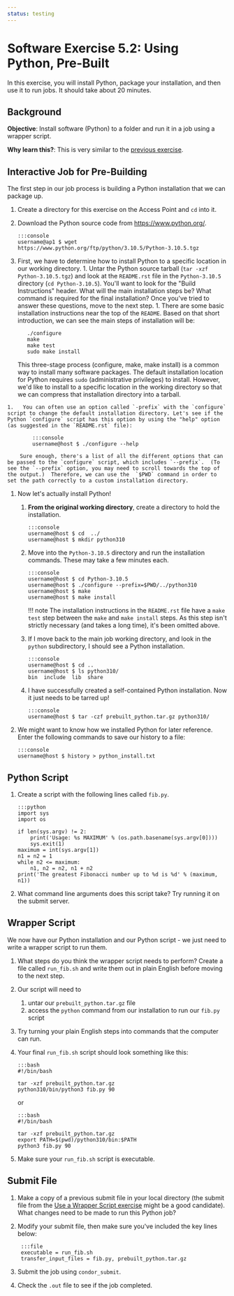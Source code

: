 ```yaml
---
status: testing
---
```


<style type="text/css"> pre em { font-style: normal; background-color: yellow; } pre strong { font-style: normal; font-weight: bold; color: #008; } </style>

Software Exercise 5.2: Using Python, Pre-Built
===============================================

In this exercise, you will install Python, package your installation, and then use it to run jobs. It should take about 20 minutes.

Background
----------

**Objective**: Install software (Python) to a folder and run it in a job using a wrapper script. 

**Why learn this?**: This is very similar to the [previous exercise](part5-ex1-prepackaged.md). 


Interactive Job for Pre-Building
--------------------------------

The first step in our job process is building a Python installation that we can package up.

1.  Create a directory for this exercise on the Access Point and `cd` into it.
1.  Download the Python source code from <https://www.python.org/>. 

		:::console
		username@ap1 $ wget https://www.python.org/ftp/python/3.10.5/Python-3.10.5.tgz

1.   First, we have to determine how to install Python to a specific location in our working directory.
    1.  Untar the Python source tarball (`tar -xzf Python-3.10.5.tgz`) and look at the `README.rst` file in the `Python-3.10.5` directory (`cd Python-3.10.5`).  You'll want to look for the "Build Instructions" header.  What will the main installation steps be?  What command is required for the final installation?  Once you've tried to answer these questions, move to the next step.
    1.  There are some basic installation instructions near the top of the `README`. Based on that short introduction, we can see the main steps of installation will be: 

			./configure
			make
			make test
			sudo make install

		This three-stage process (configure, make, make install) is a common  way to install many software packages.   The default installation  location for Python requires `sudo` (administrative privileges) to install. However, we'd like to install to a specific location in the working directory  so that we can compress that installation directory into a tarball. 

	1.   You can often use an option called `-prefix` with the `configure` script to change the default installation directory. Let's see if the Python `configure` script has this option by using the "help" option (as suggested in the `README.rst` file): 

			:::console
			username@host $ ./configure --help

		Sure enough, there's a list of all the different options that can be passed to the `configure` script, which includes `--prefix`.  (To see the `--prefix` option, you may need to scroll towards the top of the output.)  Therefore, we can use the  `$PWD` command in order to set the path correctly to a custom installation directory. 

1.  Now let's actually install Python!
    1.  **From the original working directory**, create a directory to hold the installation. 

			:::console
			username@host $ cd  ../
			username@host $ mkdir python310

	1.  Move into the `Python-3.10.5` directory and run the installation commands. These may take a few minutes each. 

			:::console
			username@host $ cd Python-3.10.5
			username@host $ ./configure --prefix=$PWD/../python310
			username@host $ make
			username@host $ make install

		!!! note
			The installation instructions in the `README.rst` file have a `make test` step 
			between the `make` and `make install` steps.  As this step isn't strictly necessary (and takes a long time), it's been omitted above.  

	1.  If I move back to the main job working directory, and look in the `python` subdirectory, I should see a Python installation. 

			:::console
			username@host $ cd ..
			username@host $ ls python310/
			bin  include  lib  share

	1.  I have successfully created a self-contained Python installation. Now it just needs to be tarred up! 

			:::console
			username@host $ tar -czf prebuilt_python.tar.gz python310/

1.  We might want to know how we installed Python for later reference.  Enter the following commands to save our history to a file: 

		:::console
		username@host $ history > python_install.txt

Python Script
-------------

1.  Create a script with the following lines called `fib.py`. 

		:::python
		import sys
		import os

		if len(sys.argv) != 2:
			print('Usage: %s MAXIMUM' % (os.path.basename(sys.argv[0])))
			sys.exit(1)
		maximum = int(sys.argv[1])
		n1 = n2 = 1
		while n2 <= maximum:
			n1, n2 = n2, n1 + n2
		print('The greatest Fibonacci number up to %d is %d' % (maximum, n1))

1. What command line arguments does this script take? Try running it on the submit server.

Wrapper Script
--------------

We now have our Python installation and our Python script - we just need to write a wrapper script to run them.

1.  What steps do you think the wrapper script needs to perform? Create a file called `run_fib.sh` and write them out in plain English before moving to the next step.
1.  Our script will need to
    1.  untar our `prebuilt_python.tar.gz` file
    1.  access the `python` command from our installation to run our `fib.py` script
1.  Try turning your plain English steps into commands that the computer can run.
1.  Your final `run_fib.sh` script should look something like this: 

		:::bash
		#!/bin/bash

		tar -xzf prebuilt_python.tar.gz 
		python310/bin/python3 fib.py 90

	or

		:::bash
		#!/bin/bash

		tar -xzf prebuilt_python.tar.gz 
		export PATH=$(pwd)/python310/bin:$PATH 
		python3 fib.py 90

1.  Make sure your `run_fib.sh` script is executable.

Submit File
-----------

1.  Make a copy of a previous submit file in your local directory (the submit file from 
the [Use a Wrapper Script exercise](../part4-ex2-wrapper) might be a good candidate). What changes need to be made to run this Python job? 

1. Modify your submit file, then make sure you've included the key lines below: 

		:::file
		executable = run_fib.sh
		transfer_input_files = fib.py, prebuilt_python.tar.gz

1. Submit the job using `condor_submit`. 

1. Check the `.out` file to see if the job completed.

